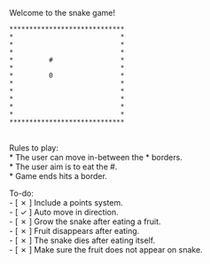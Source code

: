 
Welcome to the snake game!


```
*****************************
*                           *
*                           *
*                           *
*         #                 *
*                           *
*         0                 *
*                           *
*                           *
*                           *
*                           *
*                           *
***************************** 
```

<br>Rules to play: <br>
    * The user can move in-between the * borders. <br>
    * The user aim is to eat the #.  <br>
    * Game ends hits a border. <br>
    
To-do: <br>
    - [ &cross; ] Include a points system. <br>
    - [ &check; ] Auto move in direction. <br>
    - [ &cross; ] Grow the snake after eating a fruit. <br>
    - [ &cross; ] Fruit disappears after eating. <br>
    - [ &cross; ] The snake dies after eating itself. <br>
    - [ &cross; ] Make sure the fruit does not appear on snake. <br>
